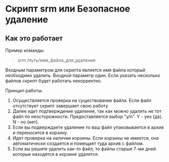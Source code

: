 # Скрипт srm или Безопасное удаление
## Как это работает

Пример команды:
> srm /путь/имя_файла_для_удаления

Входным параметром для скрипта является имя файла который необходимо удалить.
Входной параметр один. Если указать несколько файлов скрипт будет работать некорректно.

Принцип работы:
1. Осуществляется проверка на существование файла. Если файл отсутствует скрипт завершает свою работу
2. Далее идет подтверждение удаления, так как можно удалить не тот файл по неосторожности. Предоставляется выбор "y/n". Y - yes (да). N - no (нет).
3. Если вы подверждаете удаление то ваш файл упаковывается в архив и переносится в корзину.
4. Идет проверка на наличии корзины. Если корзины не имеется, она автоматически создается и помещает туда архив с файлом.
5. Если вы решите удалить как-то файл, то файлы старше 7-ми дней которые находятся в корзине удалятся.
